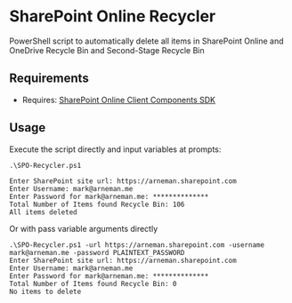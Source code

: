 # SharePoint Online Recycler

PowerShell script to automatically delete all items in SharePoint Online and OneDrive Recycle Bin and Second-Stage Recycle Bin

## Requirements

* Requires: [SharePoint Online Client Components SDK](https://www.microsoft.com/en-us/download/details.aspx?id=42038)

## Usage
Execute the script directly and input variables at prompts:
```
.\SPO-Recycler.ps1

Enter SharePoint site url: https://arneman.sharepoint.com
Enter Username: mark@arneman.me
Enter Password for mark@arneman.me: **************
Total Number of Items found Recycle Bin: 106
All items deleted
```

Or with pass variable arguments directly
```
.\SPO-Recycler.ps1 -url https://arneman.sharepoint.com -username mark@arneman.me -password PLAINTEXT_PASSWORD
Enter SharePoint site url: https://arneman.sharepoint.com
Enter Username: mark@arneman.me
Enter Password for mark@arneman.me: **************
Total Number of Items found Recycle Bin: 0
No items to delete
```
